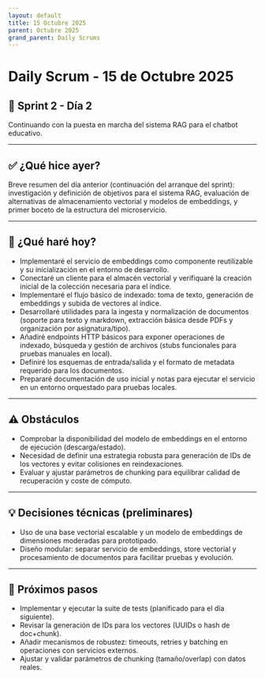 ```yaml
---
layout: default
title: 15 Octubre 2025
parent: Octubre 2025
grand_parent: Daily Scrums
---
```


# Daily Scrum - 15 de Octubre 2025

## 🎯 Sprint 2 - Día 2

Continuando con la puesta en marcha del sistema RAG para el chatbot educativo.

---

## ✅ ¿Qué hice ayer?

Breve resumen del día anterior (continuación del arranque del sprint): investigación y definición de objetivos para el sistema RAG, evaluación de alternativas de almacenamiento vectorial y modelos de embeddings, y primer boceto de la estructura del microservicio.

---

## 🚀 ¿Qué haré hoy?

- Implementaré el servicio de embeddings como componente reutilizable y su inicialización en el entorno de desarrollo.
- Conectaré un cliente para el almacén vectorial y verifiquaré la creación inicial de la colección necesaria para el índice.
- Implementaré el flujo básico de indexado: toma de texto, generación de embeddings y subida de vectores al índice.
- Desarrollaré utilidades para la ingesta y normalización de documentos (soporte para texto y markdown, extracción básica desde PDFs y organización por asignatura/tipo).
- Añadiré endpoints HTTP básicos para exponer operaciones de indexado, búsqueda y gestión de archivos (stubs funcionales para pruebas manuales en local).
- Definiré los esquemas de entrada/salida y el formato de metadata requerido para los documentos.
- Prepararé documentación de uso inicial y notas para ejecutar el servicio en un entorno orquestado para pruebas locales.

---

## ⚠️ Obstáculos

- Comprobar la disponibilidad del modelo de embeddings en el entorno de ejecución (descarga/estado).
- Necesidad de definir una estrategia robusta para generación de IDs de los vectores y evitar colisiones en reindexaciones.
- Evaluar y ajustar parámetros de chunking para equilibrar calidad de recuperación y coste de cómputo.

---

## 💡 Decisiones técnicas (preliminares)

- Uso de una base vectorial escalable y un modelo de embeddings de dimensiones moderadas para prototipado.
- Diseño modular: separar servicio de embeddings, store vectorial y procesamiento de documentos para facilitar pruebas y evolución.

---

## 📌 Próximos pasos

- Implementar y ejecutar la suite de tests (planificado para el día siguiente).
- Revisar la generación de IDs para los vectores (UUIDs o hash de doc+chunk).
- Añadir mecanismos de robustez: timeouts, retries y batching en operaciones con servicios externos.
- Ajustar y validar parámetros de chunking (tamaño/overlap) con datos reales.